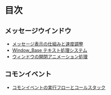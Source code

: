 # 目次

## メッセージウインドウ

- [メッセージ表示の仕組みと速度調整](core-scripts/メッセージ表示の仕組みと速度調整.md)
- [Window_Base テキスト処理システム](core-scripts/Window_Baseテキスト処理システム.md)
- [ウィンドウの開閉アニメーション処理](core-scripts/ウィンドウの開閉アニメーション処理.md)

## コモンイベント

- [コモンイベントの実行フローとコールスタック](core-scripts/コモンイベントの実行フローとコールスタック.md)
